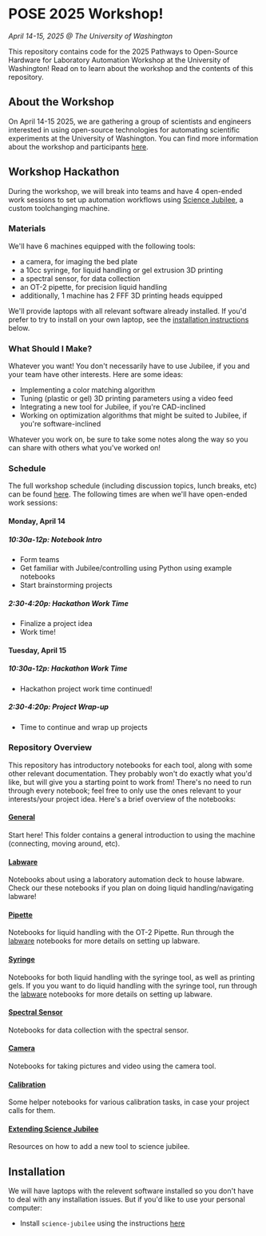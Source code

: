 # POSE 2025 Workshop!
*April 14-15, 2025 @ The University of Washington*


This repository contains code for the 2025 Pathways to Open-Source Hardware for Laboratory Automation Workshop at the University of Washington! Read on to learn about the workshop and the contents of this repository.

## About the Workshop
On April 14-15 2025, we are gathering a group of scientists and engineers interested in using open-source technologies for automating scientific experiments at the University of Washington. You can find more information about the workshop and participants [here](https://depts.washington.edu/machines/scienceautomation/).

## Workshop Hackathon
During the workshop, we will break into teams and have 4 open-ended work sessions to set up automation workflows using [Science Jubilee](https://science-jubilee.readthedocs.io/en/latest/), a custom toolchanging machine. 

### Materials
We'll have 6 machines equipped with the following tools:

- a camera, for imaging the bed plate
- a 10cc syringe, for liquid handling or gel extrusion 3D printing
- a spectral sensor, for data collection
- an OT-2 pipette, for precision liquid handling
- additionally, 1 machine has 2 FFF 3D printing heads equipped

We'll provide laptops with all relevant software already installed. If you'd prefer to try to install on your own laptop, see the [installation instructions](#installation) below.

### What Should I Make?
Whatever you want! You don't necessarily have to use Jubilee, if you and your team have other interests. Here are some ideas:

- Implementing a color matching algorithm
- Tuning (plastic or gel) 3D printing parameters using a video feed
- Integrating a new tool for Jubilee, if you're CAD-inclined
- Working on optimization algorithms that might be suited to Jubilee, if you're software-inclined

Whatever you work on, be sure to take some notes along the way so you can share with others what you've worked on! 

### Schedule
The full workshop schedule (including discussion topics, lunch breaks, etc) can be found [here](https://depts.washington.edu/machines/scienceautomation/). The following times are when we'll have open-ended work sessions:

#### Monday, April 14
##### 10:30a-12p: Notebook Intro
- Form teams
- Get familiar with Jubilee/controlling using Python using example notebooks
- Start brainstorming projects

##### 2:30-4:20p: Hackathon Work Time
- Finalize a project idea
- Work time!

#### Tuesday, April 15
##### 10:30a-12p: Hackathon Work Time
- Hackathon project work time continued!

##### 2:30-4:20p: Project Wrap-up
- Time to continue and wrap up projects

### Repository Overview
This repository has introductory notebooks for each tool, along with some other relevant documentation.  They probably won't do exactly what you'd like, but will give you a starting point to work from! There's no need to run through every notebook; feel free to only use the ones relevant to your interests/your project idea. Here's a brief overview of the notebooks:

#### [General](./general/)
Start here! This folder contains a general introduction to using the machine (connecting, moving around, etc).

#### [Labware](./labware/)
Notebooks about using a laboratory automation deck to house labware. Check our these notebooks if you plan on doing liquid handling/navigating labware!

#### [Pipette](./pipette/)
Notebooks for liquid handling with the OT-2 Pipette. Run through the [labware](#labware) notebooks for more details on setting up labware.

#### [Syringe](./syringe/)
Notebooks for both liquid handling with the syringe tool, as well as printing gels. If you you want to do liquid handling with the syringe tool, run through the [labware](#labware) notebooks for more details on setting up labware.

#### [Spectral Sensor](./spectral-sensor/)
Notebooks for data collection with the spectral sensor.

#### [Camera](./camera/)
Notebooks for taking pictures and video using the camera tool.

#### [Calibration](./calibration/)
Some helper notebooks for various calibration tasks, in case your project calls for them.

#### [Extending Science Jubilee](./extending-science-jubilee/)
Resources on how to add a new tool to science jubilee.


## Installation
We will have laptops with the relevent software installed so you don't have to deal with any installation issues. But if you'd like to use your personal computer:

- Install `science-jubilee` using the instructions [here](https://science-jubilee.readthedocs.io/en/latest/getting_started/installation.html#installation)
